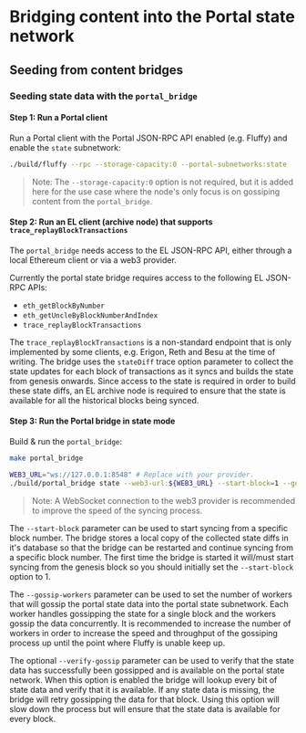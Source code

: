 # Bridging content into the Portal state network

## Seeding from content bridges

### Seeding state data with the `portal_bridge`


#### Step 1: Run a Portal client

Run a Portal client with the Portal JSON-RPC API enabled (e.g. Fluffy) and enable the `state` subnetwork:

```bash
./build/fluffy --rpc --storage-capacity:0 --portal-subnetworks:state
```

> Note: The `--storage-capacity:0` option is not required, but it is added here
for the use case where the node's only focus is on gossiping content from the
`portal_bridge`.


#### Step 2: Run an EL client (archive node) that supports `trace_replayBlockTransactions`

The `portal_bridge` needs access to the EL JSON-RPC API, either through a local
Ethereum client or via a web3 provider.

Currently the portal state bridge requires access to the following EL JSON-RPC APIs:
- `eth_getBlockByNumber`
- `eth_getUncleByBlockNumberAndIndex`
- `trace_replayBlockTransactions`

The `trace_replayBlockTransactions` is a non-standard endpoint that is only implemented
by some clients, e.g. Erigon, Reth and Besu at the time of writing. The bridge uses the
`stateDiff` trace option parameter to collect the state updates for each block of
transactions as it syncs and builds the state from genesis onwards. Since access to the
state is required in order to build these state diffs, an EL archive node is required
to ensure that the state is available for all the historical blocks being synced.


#### Step 3: Run the Portal bridge in state mode

Build & run the `portal_bridge`:
```bash
make portal_bridge

WEB3_URL="ws://127.0.0.1:8548" # Replace with your provider.
./build/portal_bridge state --web3-url:${WEB3_URL} --start-block=1 --gossip-workers=2
```

> Note: A WebSocket connection to the web3 provider is recommended to improve the
speed of the syncing process.

The `--start-block` parameter can be used to start syncing from a specific block number.
The bridge stores a local copy of the collected state diffs in it's database so that
the bridge can be restarted and continue syncing from a specific block number. The
first time the bridge is started it will/must start syncing from the genesis block
so you should initially set the `--start-block` option to 1.

The `--gossip-workers` parameter can be used to set the number of workers that will
gossip the portal state data into the portal state subnetwork. Each worker handles
gossipping the state for a single block and the workers gossip the data concurrently.
It is recommended to increase the number of workers in order to increase the speed
and throughput of the gossiping process up until the point where Fluffy is unable
keep up.

The optional `--verify-gossip` parameter can be used to verify that the state data has
successfully been gossipped and is available on the portal state network. When this
option is enabled the bridge will lookup every bit of state data and verify that it
is available. If any state data is missing, the bridge will retry gossipping the
data for that block. Using this option will slow down the process but will ensure that
the state data is available for every block.
